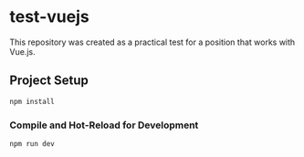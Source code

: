 # test-vuejs

This repository was created as a practical test for a position that works with Vue.js.

## Project Setup

```sh
npm install
```

### Compile and Hot-Reload for Development

```sh
npm run dev
```